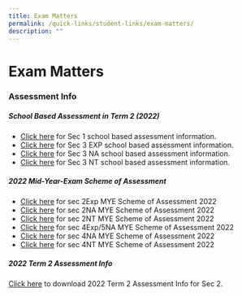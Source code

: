 ```yaml
---
title: Exam Matters
permalink: /quick-links/student-links/exam-matters/
description: ""
---
```

Exam Matters
============

### Assessment Info

##### School Based Assessment in Term 2 (2022)

*   [Click here](/files/Exam%20Matters/Letter_T2-SBA-info_Sec-1-2022.pdf) for Sec 1 school based assessment information.
*   [Click here](/files/Exam%20Matters/Letter_T2-SBA-info_Sec-3Exp-2022.pdf) for Sec 3 EXP school based assessment information.
*   [Click here](/files/Exam%20Matters/Letter_T2-SBA-info_Sec-3NA-2022.pdf) for Sec 3 NA school based assessment information.
*   [Click here](/files/Exam%20Matters/Letter_T2-SBA-info_Sec-3NT-2022.pdf) for Sec 3 NT school based assessment information.

##### 2022 Mid-Year-Exam Scheme of Assessment

*   [Click here](https://www.queenstownsec.moe.edu.sg/wp-content/uploads/2022/03/MYE2022SchemeofAssessment_2Exp.pdf) for sec 2Exp MYE Scheme of Assessment 2022
*   [Click here](https://www.queenstownsec.moe.edu.sg/wp-content/uploads/2022/03/MYE2022SchemeofAssessment_2NA.pdf) for sec 2NA MYE Scheme of Assessment 2022
*   [Click here](https://www.queenstownsec.moe.edu.sg/wp-content/uploads/2022/03/MYE2022SchemeofAssessment_2NT.pdf) for sec 2NT MYE Scheme of Assessment 2022
*   [Click here](https://www.queenstownsec.moe.edu.sg/wp-content/uploads/2022/03/MYE2022SchemeofAssessment_4E5N.pdf) for sec 4Exp/5NA MYE Scheme of Assessment 2022
*   [Click here](https://www.queenstownsec.moe.edu.sg/wp-content/uploads/2022/03/MYE2022SchemeofAssessment_4NA.pdf) for sec 4NA MYE Scheme of Assessment 2022
*   [Click here](https://www.queenstownsec.moe.edu.sg/wp-content/uploads/2022/03/MYE2022SchemeofAssessment_4NT.pdf) for sec 4NT MYE Scheme of Assessment 2022

##### 2022 Term 2 Assessment Info

[Click here](https://www.queenstownsec.moe.edu.sg/wp-content/uploads/2022/03/SBA_info_Sec-2_T2_2022_V2.pdf) to download 2022 Term 2 Assessment Info for Sec 2.